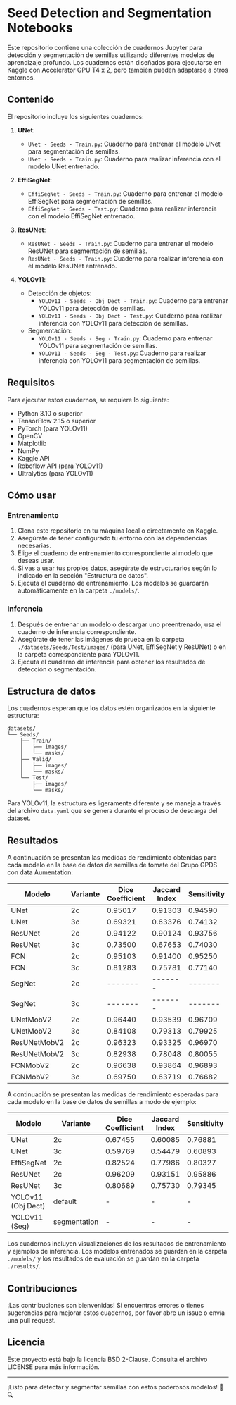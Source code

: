 # Seed Detection and Segmentation Notebooks

Este repositorio contiene una colección de cuadernos Jupyter para detección y segmentación de semillas utilizando diferentes modelos de aprendizaje profundo. Los cuadernos están diseñados para ejecutarse en Kaggle con Accelerator GPU T4 x 2, pero también pueden adaptarse a otros entornos.

## Contenido

El repositorio incluye los siguientes cuadernos:

1. **UNet**:
   - `UNet - Seeds - Train.py`: Cuaderno para entrenar el modelo UNet para segmentación de semillas.
   - `UNet - Seeds - Train.py`: Cuaderno para realizar inferencia con el modelo UNet entrenado.

2. **EffiSegNet**:
   - `EffiSegNet - Seeds - Train.py`: Cuaderno para entrenar el modelo EffiSegNet para segmentación de semillas.
   - `EffiSegNet - Seeds - Test.py`: Cuaderno para realizar inferencia con el modelo EffiSegNet entrenado.

3. **ResUNet**:
   - `ResUNet - Seeds - Train.py`: Cuaderno para entrenar el modelo ResUNet para segmentación de semillas.
   - `ResUNet - Seeds - Train.py`: Cuaderno para realizar inferencia con el modelo ResUNet entrenado.

4. **YOLOv11**:
   - Detección de objetos:
     - `YOLOv11 - Seeds - Obj Dect - Train.py`: Cuaderno para entrenar YOLOv11 para detección de semillas.
     - `YOLOv11 - Seeds - Obj Dect - Test.py`: Cuaderno para realizar inferencia con YOLOv11 para detección de semillas.
   - Segmentación:
     - `YOLOv11 - Seeds - Seg - Train.py`: Cuaderno para entrenar YOLOv11 para segmentación de semillas.
     - `YOLOv11 - Seeds - Seg - Test.py`: Cuaderno para realizar inferencia con YOLOv11 para segmentación de semillas.

## Requisitos

Para ejecutar estos cuadernos, se requiere lo siguiente:

- Python 3.10 o superior
- TensorFlow 2.15 o superior
- PyTorch (para YOLOv11)
- OpenCV
- Matplotlib
- NumPy
- Kaggle API
- Roboflow API (para YOLOv11)
- Ultralytics (para YOLOv11)

## Cómo usar

### Entrenamiento

1. Clona este repositorio en tu máquina local o directamente en Kaggle.
2. Asegúrate de tener configurado tu entorno con las dependencias necesarias.
3. Elige el cuaderno de entrenamiento correspondiente al modelo que deseas usar.
4. Si vas a usar tus propios datos, asegúrate de estructurarlos según lo indicado en la sección "Estructura de datos".
5. Ejecuta el cuaderno de entrenamiento. Los modelos se guardarán automáticamente en la carpeta `./models/`.

### Inferencia

1. Después de entrenar un modelo o descargar uno preentrenado, usa el cuaderno de inferencia correspondiente.
2. Asegúrate de tener las imágenes de prueba en la carpeta `./datasets/Seeds/Test/images/` (para UNet, EffiSegNet y ResUNet) o en la carpeta correspondiente para YOLOv11.
3. Ejecuta el cuaderno de inferencia para obtener los resultados de detección o segmentación.

## Estructura de datos

Los cuadernos esperan que los datos estén organizados en la siguiente estructura:

```
datasets/
└── Seeds/
    ├── Train/
    │   ├── images/
    │   └── masks/
    ├── Valid/
    │   ├── images/
    │   └── masks/
    └── Test/
        ├── images/
        └── masks/
```

Para YOLOv11, la estructura es ligeramente diferente y se maneja a través del archivo `data.yaml` que se genera durante el proceso de descarga del dataset.

## Resultados

A continuación se presentan las medidas de rendimiento obtenidas para cada modelo en la base de datos de semillas de tomate del Grupo GPDS con data Aumentation:

| Modelo               | Variante | Dice Coefficient | Jaccard Index | Sensitivity | Specificity | Precision (P) | Recall (R)  | mAP50 | mAP50-95 |
|----------------------|----------|------------------|---------------|-------------|-------------|---------------|-------------|-------|----------|
| UNet                | 2c       | 0.95017          | 0.91303       | 0.94590     | 0.94590     | -             | -           | -     | -        |
| UNet                | 3c       | 0.69321          | 0.63376       | 0.74132     | 0.94701     | -             | -           | -     | -        |
| ResUNet             | 2c       | 0.94122          | 0.90124       | 0.93756     | 0.93756     | -             | -           | -     | -        |
| ResUNet             | 3c       | 0.73500          | 0.67653       | 0.74030     | 0.95479     | -             | -           | -     | -        |
| FCN                 | 2c       | 0.95103          | 0.91400       | 0.95250     | 0.95250     | -             | -           | -     | -        |
| FCN                 | 3c       | 0.81283          | 0.75781       | 0.77140     | 0.96060     | -             | -           | -     | -        |
| SegNet              | 2c       | -------          | -------       | -------     | -------     | -             | -           | -     | -        |
| SegNet              | 3c       | -------          | -------       | -------     | -------     | -             | -           | -     | -        |
| UNetMobV2           | 2c       | 0.96440          | 0.93539       | 0.96709     | 0.96709     | -             | -           | -     | -        |
| UNetMobV2           | 3c       | 0.84108          | 0.79313       | 0.79925     | 0.97315     | -             | -           | -     | -        |
| ResUNetMobV2        | 2c       | 0.96323          | 0.93325       | 0.96970     | 0.96970     | -             | -           | -     | -        |
| ResUNetMobV2        | 3c       | 0.82938          | 0.78048       | 0.80055     | 0.97597     | -             | -           | -     | -        |
| FCNMobV2            | 2c       | 0.96638          | 0.93864       | 0.96893     | 0.96893     | -             | -           | -     | -        |
| FCNMobV2            | 3c       | 0.69750          | 0.63719       | 0.76682     | 0.94443     | -             | -           | -     | -        |

A continuación se presentan las medidas de rendimiento esperadas para cada modelo en la base de datos de semillas a modo de ejemplo:

| Modelo               | Variante | Dice Coefficient | Jaccard Index | Sensitivity | Specificity | Precision (P) | Recall (R)  | mAP50 | mAP50-95 |
|----------------------|-----------|------------------|---------------|-------------|-------------|---------------|-------------|-------|----------|
| UNet                 | 2c        | 0.67455          | 0.60085       | 0.76881     | 0.76881     | -             | -           | -     | -        |
| UNet                 | 3c        | 0.59769          | 0.54479       | 0.60893     | 0.91768     | -             | -           | -     | -        |
| EffiSegNet           | 2c        | 0.82524          | 0.77986       | 0.80327     | 0.97725     | -             | -           | -     | -        |
| ResUNet              | 2c        | 0.96209          | 0.93151       | 0.95886     | 0.95886     | -             | -           | -     | -        |
| ResUNet              | 3c        | 0.80689          | 0.75730       | 0.79345     | 0.97511     | -             | -           | -     | -        |
| YOLOv11 (Obj Dect)     | default   | -                | -             | -           | -           | 0.901         | 0.903       | 0.947 | 0.755    |
| YOLOv11 (Seg)          | segmentation | -                | -             | -           | -           | 0.904         | 0.891       | 0.938 | 0.619    |

Los cuadernos incluyen visualizaciones de los resultados de entrenamiento y ejemplos de inferencia. Los modelos entrenados se guardan en la carpeta `./models/` y los resultados de evaluación se guardan en la carpeta `./results/`.

## Contribuciones

¡Las contribuciones son bienvenidas! Si encuentras errores o tienes sugerencias para mejorar estos cuadernos, por favor abre un issue o envía una pull request.

## Licencia

Este proyecto está bajo la licencia BSD 2-Clause. Consulta el archivo LICENSE para más información.

---

¡Listo para detectar y segmentar semillas con estos poderosos modelos! 🌱🔍
